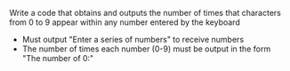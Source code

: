 Write a code that obtains and outputs the number of times that characters from 0 to 9 appear within any number entered by the keyboard
 - Must output "Enter a series of numbers" to receive numbers
 - The number of times each number (0-9) must be output in the form "The number of 0:"
